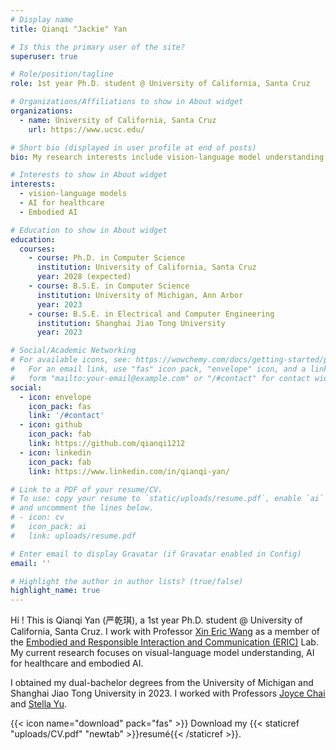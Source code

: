 ```yaml
---
# Display name
title: Qianqi "Jackie" Yan

# Is this the primary user of the site?
superuser: true

# Role/position/tagline
role: 1st year Ph.D. student @ University of California, Santa Cruz

# Organizations/Affiliations to show in About widget
organizations:
  - name: University of California, Santa Cruz
    url: https://www.ucsc.edu/

# Short bio (displayed in user profile at end of posts)
bio: My research interests include vision-language model understanding, AI for healthcare and Embodied AI.

# Interests to show in About widget
interests:
  - vision-language models
  - AI for healthcare
  - Embodied AI

# Education to show in About widget
education:
  courses:
    - course: Ph.D. in Computer Science
      institution: University of California, Santa Cruz
      year: 2028 (expected)
    - course: B.S.E. in Computer Science
      institution: University of Michigan, Ann Arbor
      year: 2023
    - course: B.S.E. in Electrical and Computer Engineering
      institution: Shanghai Jiao Tong University
      year: 2023

# Social/Academic Networking
# For available icons, see: https://wowchemy.com/docs/getting-started/page-builder/#icons
#   For an email link, use "fas" icon pack, "envelope" icon, and a link in the
#   form "mailto:your-email@example.com" or "/#contact" for contact widget.
social:
  - icon: envelope
    icon_pack: fas
    link: '/#contact'
  - icon: github
    icon_pack: fab
    link: https://github.com/qianqi1212
  - icon: linkedin
    icon_pack: fab
    link: https://www.linkedin.com/in/qianqi-yan/

# Link to a PDF of your resume/CV.
# To use: copy your resume to `static/uploads/resume.pdf`, enable `ai` icons in `params.toml`,
# and uncomment the lines below.
# - icon: cv
#   icon_pack: ai
#   link: uploads/resume.pdf

# Enter email to display Gravatar (if Gravatar enabled in Config)
email: ''

# Highlight the author in author lists? (true/false)
highlight_name: true
---
```


Hi ! This is Qianqi Yan (严乾琪), a 1st year Ph.D. student @ University of California, Santa Cruz. I work with Professor [Xin Eric Wang](https://eric-xw.github.io/) as a member of the [Embodied and Responsible Interaction and Communication (ERIC)](http://eric-lab.soe.ucsc.edu/home) Lab. My current research focuses on visual-language model understanding, AI for healthcare and embodied AI.

I obtained my dual-bachelor degrees from the University of Michigan and Shanghai Jiao Tong University in 2023. I worked with Professors [Joyce Chai](https://web.eecs.umich.edu/~chaijy/) and [Stella Yu](https://www1.icsi.berkeley.edu/~stellayu/).

{{< icon name="download" pack="fas" >}} Download my {{< staticref "uploads/CV.pdf" "newtab" >}}resumé{{< /staticref >}}.
